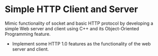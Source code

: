 # Simple HTTP Client and Server

Mimic functionality of socket and basic HTTP protocol by developing a simple Web server and client using C++ and its Object-Oriented Programming feature.

- Implement some HTTP 1.0 features as the functionality of the web server and client.
